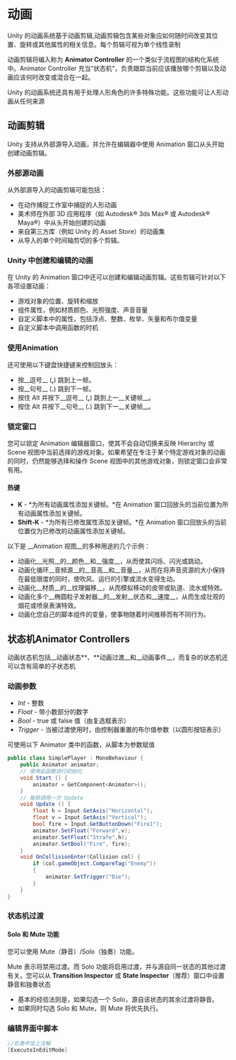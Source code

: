 # 动画

Unity 的动画系统基于动画剪辑,动画剪辑包含某些对象应如何随时间改变其位置、旋转或其他属性的相关信息。每个剪辑可视为单个线性录制

动画剪辑将编入称为 **Animator Controller** 的一个类似于流程图的结构化系统中。Animator Controller 充当“状态机”，负责跟踪当前应该播放哪个剪辑以及动画应该何时改变或混合在一起。

Unity 的动画系统还具有用于处理人形角色的许多特殊功能。这些功能可让人形动画从任何来源

## 动画剪辑

Unity 支持从外部源导入动画，并允许在编辑器中使用 Animation 窗口从头开始创建动画剪辑。

### 外部源动画

从外部源导入的动画剪辑可能包括：

- 在动作捕捉工作室中捕捉的人形动画
- 美术师在外部 3D 应用程序（如 Autodesk® 3ds Max® 或 Autodesk® Maya®）中从头开始创建的动画
- 来自第三方库（例如 Unity 的 Asset Store）的动画集
- 从导入的单个时间轴剪切的多个剪辑。

### Unity 中创建和编辑的动画

在 Unity 的 Animation 窗口中还可以创建和编辑动画剪辑。这些剪辑可针对以下各项设置动画：

- 游戏对象的位置、旋转和缩放
- 组件属性，例如材质颜色、光照强度、声音音量
- 自定义脚本中的属性，包括浮点、整数、枚举、矢量和布尔值变量
- 自定义脚本中调用函数的时机

### 使用Animation

还可使用以下键盘快捷键来控制回放头：

- 按__逗号__ (**,**) 跳到上一帧。
- 按__句号__ (**.**) 跳到下一帧。
- 按住 Alt 并按下__逗号__ (**,**) 跳到上一__关键帧__。
- 按住 Alt 并按下__句号__ (**.**) 跳到下一__关键帧__。

### 锁定窗口

您可以锁定 Animation 编辑器窗口，使其不会自动切换来反映 Hierarchy 或 Scene 视图中当前选择的游戏对象。如果希望在专注于某个特定游戏对象的动画的同时，仍然能够选择和操作 Scene 视图中的其他游戏对象，则锁定窗口会非常有用。

#### 热键

- **K** - *为所有动画属性添加关键帧。*在 Animation 窗口回放头的当前位置为所有动画属性添加关键帧。
- **Shift-K** - *为所有已修改属性添加关键帧。*在 Animation 窗口回放头的当前位置仅为已修改的动画属性添加关键帧。

以下是 __Animation 视图__的多种用途的几个示例：

- 动画化__光照__的__颜色__和__强度__，从而使其闪烁、闪光或跳动。
- 动画化循环__音频源__的__音高__和__音量__，从而在将声音资源的大小保持在最低限度的同时，使吹风、运行的引擎或流水变得生动。
- 动画化__材质__的__纹理偏移__，从而模拟移动的皮带或轨道、流水或特效。
- 动画化多个__椭圆粒子发射器__的__发射__状态和__速度__，从而生成壮观的烟花或喷泉表演特效。
- 动画化您自己的脚本组件的变量，使事物随着时间推移而有不同行为。

## 状态机Animator Controllers

动画状态机包括__动画状态**、**动画过渡__和__动画事件__，而复杂的状态机还可以含有简单的子状态机

### 动画参数

- *Int* - 整数
- *Float* - 带小数部分的数字
- *Bool* - true 或 false 值（由复选框表示）
- *Trigger* - 当被过渡使用时，由控制器重置的布尔值参数（以圆形按钮表示）

可使用以下 Animator 类中的函数，从脚本为参数赋值

```c#
public class SimplePlayer : MonoBehaviour {
    public Animator animator;
    // 使用此函数进行初始化
    void Start () {
        animator = GetComponent<Animator>();
    }   
    // 每帧调用一次 Update
    void Update () {
        float h = Input.GetAxis("Horizontal");
        float v = Input.GetAxis("Vertical");
        bool fire = Input.GetButtonDown("Fire1");
        animator.SetFloat("Forward",v);
        animator.SetFloat("Strafe",h);
        animator.SetBool("Fire", fire);
    }
    void OnCollisionEnter(Collision col) {
        if (col.gameObject.CompareTag("Enemy"))
        {
            animator.SetTrigger("Die");
        }
    }
}
```

### 状态机过渡



#### Solo 和 Mute 功能

您可以使用 Mute（静音）/Solo（独奏）功能。

Mute 表示将禁用过渡。而 Solo 功能将启用过渡，并与源自同一状态的其他过渡有关。您可以从 **Transition Inspector** 或 __State Inspector__（推荐）窗口中设置静音和独奏状态

- 基本的经验法则是，如果勾选一个 Solo，源自该状态的其余过渡将静音。
- 如果同时勾选 Solo 和 Mute，则 Mute 将优先执行。



### 编辑界面中脚本

```c#
//在类中加上注解
[ExecuteInEditMode]
```

